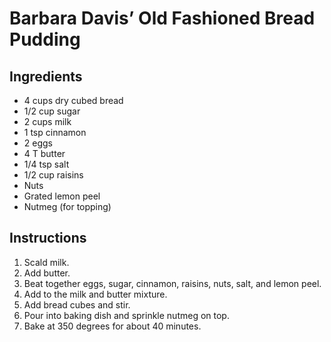 # Barbara Davis’ Old Fashioned Bread Pudding

## Ingredients

- 4 cups dry cubed bread
- 1/2 cup sugar
- 2 cups milk
- 1 tsp cinnamon
- 2 eggs
- 4 T butter
- 1/4 tsp salt
- 1/2 cup raisins
- Nuts
- Grated lemon peel
- Nutmeg (for topping)

## Instructions

1. Scald milk.
2. Add butter.
3. Beat together eggs, sugar, cinnamon, raisins, nuts, salt, and lemon peel.
4. Add to the milk and butter mixture.
5. Add bread cubes and stir.
6. Pour into baking dish and sprinkle nutmeg on top.
7. Bake at 350 degrees for about 40 minutes.
